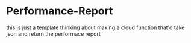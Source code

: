 # Performance-Report
this is just a template
thinking about making a cloud function that'd take json and return the performace report
